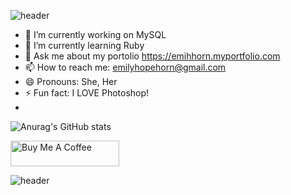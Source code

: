 ![header](https://capsule-render.vercel.app/api?type=wave&color=gradient&height=300&section=header&text=Hi%20there👋&fontSize=90)



 <!--
 **emihhorn/emihhorn** is a ✨ _special_ ✨ repository because its `README.md` (this file) appears on your GitHub profile. 
- 👯 I’m looking to collaborate on ...
 - 🤔 I’m looking for help with ...

[![Top Langs](https://github-readme-stats.vercel.app/api/top-langs/?username=emihhorn&theme=buefy&layout=compact)](https://github.com/anuraghazra/github-readme-stats)


 Here are some ideas to get you started:
-->
 - 🔭 I’m currently working on MySQL
 - 🌱 I’m currently learning Ruby
 - 💬 Ask me about my portolio https://emihhorn.myportfolio.com
 - 📫 How to reach me: emilyhopehorn@gmail.com
 - 😄 Pronouns: She, Her
 - ⚡ Fun fact: I LOVE Photoshop!
 - 





![Anurag's GitHub stats](https://github-readme-stats.vercel.app/api?username=emihhorn&theme=buefy&show_icons=true)





  <a href="https://www.buymeacoffee.com/emihhorn" target="_blank"><img src="https://cdn.buymeacoffee.com/buttons/default-violet.png" alt="Buy Me A Coffee" height="41" width="174"></a>


![header](https://capsule-render.vercel.app/api?type=wave&color=gradient&height=150&section=footer)




